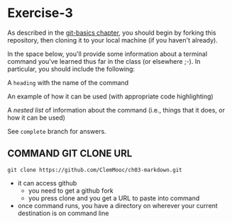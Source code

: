 # Exercise-3

As described in the [git-basics
chapter](https://info201.github.io/git-basics.html), you should begin
by forking this repository, then cloning it to your local machine (if
you haven't already).

In the space below, you'll provide some information about a terminal
command you've learned thus far in the class (or elsewhere ;-).  In particular, you
should include the following:

A `heading` with the name of the command

An example of how it can be used (with appropriate code highlighting)

A _nested list_ of information about the command (i.e., things that it does, or how it can be used)

See `complete` branch for answers.

## COMMAND GIT CLONE URL

```git clone https://github.com/ClemMooc/ch03-markdown.git```

- it can access github
  - you need to get a github fork
  - you press clone and you get a URL to paste into command
- once command runs, you have a directory on wherever your current destination is on command line
